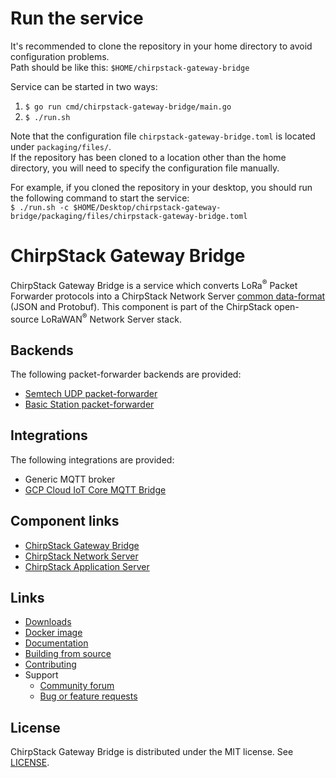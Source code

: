 # Run the service

It's recommended to clone the repository in your home directory to avoid configuration problems. <br>
Path should be like this:
``` $HOME/chirpstack-gateway-bridge ```

Service can be started in two ways:
1. ``` $ go run cmd/chirpstack-gateway-bridge/main.go ```
2. ``` $ ./run.sh ```

Note that the configuration file ``` chirpstack-gateway-bridge.toml ``` is located under ``` packaging/files/ ```. <br>
If the repository has been cloned to a location other than the home directory, you will need to specify the configuration file manually. <br>

For example, if you cloned the repository in your desktop, you should run the following command to start the service: <br>
``` $ ./run.sh -c $HOME/Desktop/chirpstack-gateway-bridge/packaging/files/chirpstack-gateway-bridge.toml ```

# ChirpStack Gateway Bridge

ChirpStack Gateway Bridge is a service which converts LoRa<sup>&reg;</sup> Packet Forwarder protocols
into a ChirpStack Network Server [common data-format](https://github.com/brocaar/chirpstack-api/blob/master/protobuf/gw/gw.proto) (JSON and Protobuf).
This component is part of the ChirpStack open-source LoRaWAN<sup>&reg;</sup> Network Server stack.

## Backends

The following packet-forwarder backends are provided:

* [Semtech UDP packet-forwarder](https://github.com/Lora-net/packet_forwarder)
* [Basic Station packet-forwarder](https://github.com/lorabasics/basicstation)

## Integrations

The following integrations are provided:

* Generic MQTT broker
* [GCP Cloud IoT Core MQTT Bridge](https://cloud.google.com/iot-core/)

## Component links

* [ChirpStack Gateway Bridge](https://www.chirpstack.io/gateway-bridge/)
* [ChirpStack Network Server](https://www.chirpstack.io/network-server/)
* [ChirpStack Application Server](https://www.chirpstack.io/application-server/)

## Links

* [Downloads](https://www.chirpstack.io/gateway-bridge/overview/downloads/)
* [Docker image](https://hub.docker.com/r/chirpstack/chirpstack-gateway-bridge/)
* [Documentation](https://www.chirpstack.io/gateway-bridge/)
* [Building from source](https://www.chirpstack.io/gateway-bridge/community/source/)
* [Contributing](https://www.chirpstack.io/gateway-bridge/community/contribute/)
* Support
  * [Community forum](https://forum.chirpstack.io)
  * [Bug or feature requests](https://github.com/brocaar/chirpstack-gateway-bridge/issues)

## License

ChirpStack Gateway Bridge is distributed under the MIT license. See 
[LICENSE](https://github.com/brocaar/chirpstack-gateway-bridge/blob/master/LICENSE).
